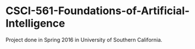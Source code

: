 # CSCI-561-Foundations-of-Artificial-Intelligence
Project done in Spring 2016 in University of Southern California.

